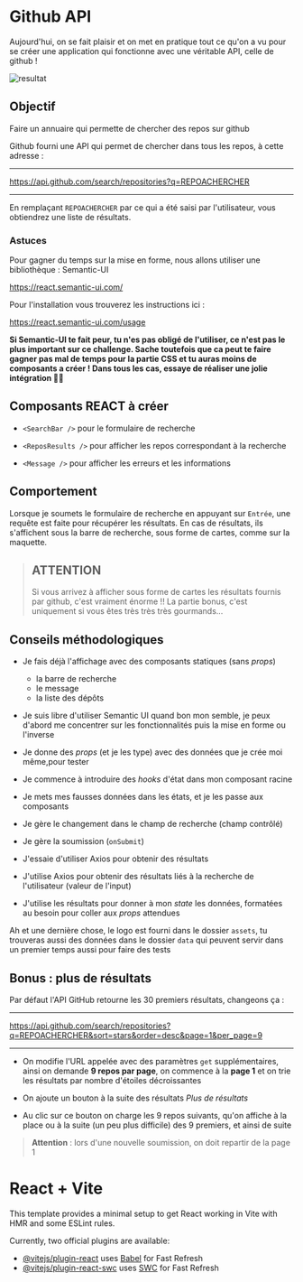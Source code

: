 # Github API

Aujourd'hui, on se fait plaisir et on met en pratique tout ce qu'on a vu
pour se créer une application qui fonctionne avec une véritable API, celle de github !

![resultat](docs/resultat.png)

## Objectif

Faire un annuaire qui permette de chercher des repos sur github

Github fourni une API qui permet de chercher dans tous les repos, à cette adresse :

***

<https://api.github.com/search/repositories?q=REPOACHERCHER>

***

En remplaçant `REPOACHERCHER` par ce qui a été saisi par l'utilisateur,
vous obtiendrez une liste de résultats.

### Astuces

Pour gagner du temps sur la mise en forme, nous allons utiliser une bibliothèque : Semantic-UI

<https://react.semantic-ui.com/>

Pour l'installation vous trouverez les instructions ici :

<https://react.semantic-ui.com/usage>

**Si Semantic-UI te fait peur, tu n'es pas obligé de l'utiliser, ce n'est pas le plus important sur ce challenge.
Sache toutefois que ca peut te faire gagner pas mal de temps pour la partie CSS
et tu auras moins de composants a créer !
Dans tous les cas, essaye de réaliser une jolie intégration 👍🏻**

## Composants REACT à créer

* `<SearchBar />` pour le formulaire de recherche

* `<ReposResults />` pour afficher les repos correspondant à la recherche

* `<Message />` pour afficher les erreurs et les informations

## Comportement

Lorsque je soumets le formulaire de recherche en appuyant sur `Entrée`,
une requête est faite pour récupérer les résultats.
En cas de résultats, ils s'affichent sous la barre de recherche,
sous forme de cartes, comme sur la maquette.

> ## ATTENTION
>
> Si vous arrivez à afficher sous forme de cartes les résultats
> fournis par github, c'est vraiment énorme !!
> La partie bonus, c'est uniquement si vous êtes très très très gourmands...
## Conseils méthodologiques

* Je fais déjà l'affichage avec des composants statiques (sans _props_)
  * la barre de recherche
  * le message
  * la liste des dépôts

* Je suis libre d'utiliser Semantic UI quand bon mon semble,
je peux d'abord me concentrer sur les fonctionnalités
puis la mise en forme ou l'inverse

* Je donne des _props_ (et je les type) avec des données que je crée moi même,pour tester

* Je commence à introduire des _hooks_ d'état dans mon composant racine

* Je mets mes fausses données dans les états, et je les passe aux composants

* Je gère le changement dans le champ de recherche (champ contrôlé)

* Je gère la soumission (`onSubmit`)

* J'essaie d'utiliser Axios pour obtenir des résultats

* J'utilise Axios pour obtenir des résultats liés à la recherche
de l'utilisateur (valeur de l'input)

* J'utilise les résultats pour donner à mon _state_ les données,
formatées au besoin pour coller aux _props_ attendues

Ah et une dernière chose, le logo est fourni dans le dossier `assets`,
tu trouveras aussi des données dans le dossier `data`
qui peuvent servir dans un premier temps aussi pour faire des tests

## Bonus : plus de résultats

Par défaut l'API GitHub retourne les 30 premiers résultats,
changeons ça :

***

<https://api.github.com/search/repositories?q=REPOACHERCHER&sort=stars&order=desc&page=1&per_page=9>

***

* On modifie l'URL appelée avec des paramètres `get` supplémentaires,
ainsi on demande **9 repos par page**, on commence à la **page 1**
et on trie les résultats par nombre d'étoiles décroissantes

* On ajoute un bouton à la suite des résultats _Plus de résultats_

* Au clic sur ce bouton on charge les 9 repos suivants,
qu'on affiche à la place ou à la suite (un peu plus difficile) des 9 premiers,
et ainsi de suite

> **Attention** : lors d'une nouvelle soumission, on doit repartir de la page 1



# React + Vite

This template provides a minimal setup to get React working in Vite with HMR and some ESLint rules.

Currently, two official plugins are available:

- [@vitejs/plugin-react](https://github.com/vitejs/vite-plugin-react/blob/main/packages/plugin-react/README.md) uses [Babel](https://babeljs.io/) for Fast Refresh
- [@vitejs/plugin-react-swc](https://github.com/vitejs/vite-plugin-react-swc) uses [SWC](https://swc.rs/) for Fast Refresh


